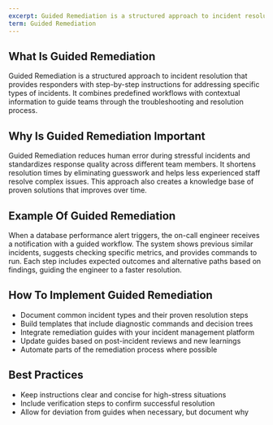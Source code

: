 ```yaml
---
excerpt: Guided Remediation is a structured approach to incident resolution that provides responders with step-by-step instructions for addressing specific types of incidents.
term: Guided Remediation
---
```

## What Is Guided Remediation

Guided Remediation is a structured approach to incident resolution that provides responders with step-by-step instructions for addressing specific types of incidents. It combines predefined workflows with contextual information to guide teams through the troubleshooting and resolution process.

## Why Is Guided Remediation Important

Guided Remediation reduces human error during stressful incidents and standardizes response quality across different team members. It shortens resolution times by eliminating guesswork and helps less experienced staff resolve complex issues. This approach also creates a knowledge base of proven solutions that improves over time.

## Example Of Guided Remediation

When a database performance alert triggers, the on-call engineer receives a notification with a guided workflow. The system shows previous similar incidents, suggests checking specific metrics, and provides commands to run. Each step includes expected outcomes and alternative paths based on findings, guiding the engineer to a faster resolution.

## How To Implement Guided Remediation

- Document common incident types and their proven resolution steps
- Build templates that include diagnostic commands and decision trees
- Integrate remediation guides with your incident management platform
- Update guides based on post-incident reviews and new learnings
- Automate parts of the remediation process where possible

## Best Practices

- Keep instructions clear and concise for high-stress situations
- Include verification steps to confirm successful resolution
- Allow for deviation from guides when necessary, but document why
